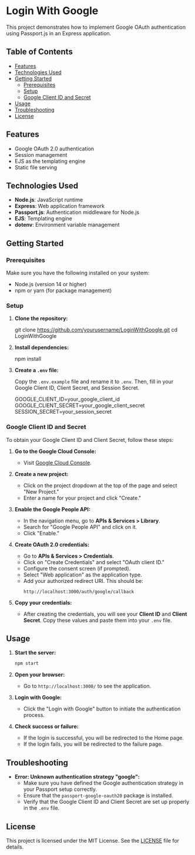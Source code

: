 
# Login With Google

This project demonstrates how to implement Google OAuth authentication using Passport.js in an Express application.

## Table of Contents

- [Features](#features)
- [Technologies Used](#technologies-used)
- [Getting Started](#getting-started)
  - [Prerequisites](#prerequisites)
  - [Setup](#setup)
  - [Google Client ID and Secret](#google-client-id-and-secret)
- [Usage](#usage)
- [Troubleshooting](#troubleshooting)
- [License](#license)

## Features

- Google OAuth 2.0 authentication
- Session management
- EJS as the templating engine
- Static file serving

## Technologies Used

- **Node.js**: JavaScript runtime
- **Express**: Web application framework
- **Passport.js**: Authentication middleware for Node.js
- **EJS**: Templating engine
- **dotenv**: Environment variable management

## Getting Started

### Prerequisites

Make sure you have the following installed on your system:

- Node.js (version 14 or higher)
- npm or yarn (for package management)

### Setup

1. **Clone the repository:**

   git clone https://github.com/yourusername/LoginWithGoogle.git
   cd LoginWithGoogle


2. **Install dependencies:**

   npm install

3. **Create a `.env` file:**

   Copy the `.env.example` file and rename it to `.env`. Then, fill in your Google Client ID, Client Secret, and Session Secret.

   GOOGLE_CLIENT_ID=your_google_client_id
   GOOGLE_CLIENT_SECRET=your_google_client_secret
   SESSION_SECRET=your_session_secret


### Google Client ID and Secret

To obtain your Google Client ID and Client Secret, follow these steps:

1. **Go to the Google Cloud Console:**
   - Visit [Google Cloud Console](https://console.cloud.google.com/).

2. **Create a new project:**
   - Click on the project dropdown at the top of the page and select "New Project."
   - Enter a name for your project and click "Create."

3. **Enable the Google People API:**
   - In the navigation menu, go to **APIs & Services > Library**.
   - Search for "Google People API" and click on it.
   - Click "Enable."

4. **Create OAuth 2.0 credentials:**
   - Go to **APIs & Services > Credentials**.
   - Click on "Create Credentials" and select "OAuth client ID."
   - Configure the consent screen (if prompted).
   - Select "Web application" as the application type.
   - Add your authorized redirect URI. This should be:
     ```
     http://localhost:3000/auth/google/callback
     ```

5. **Copy your credentials:**
   - After creating the credentials, you will see your **Client ID** and **Client Secret**. Copy these values and paste them into your `.env` file.

## Usage

1. **Start the server:**

   ```bash
   npm start
   ```

2. **Open your browser:**
   - Go to `http://localhost:3000/` to see the application.

3. **Login with Google:**
   - Click the "Login with Google" button to initiate the authentication process.

4. **Check success or failure:**
   - If the login is successful, you will be redirected to the Home page.
   - If the login fails, you will be redirected to the failure page.

## Troubleshooting

- **Error: Unknown authentication strategy "google":**
  - Make sure you have defined the Google authentication strategy in your Passport setup correctly.
  - Ensure that the `passport-google-oauth20` package is installed.
  - Verify that the Google Client ID and Client Secret are set up properly in the `.env` file.

## License

This project is licensed under the MIT License. See the [LICENSE](LICENSE) file for details.
```

 
